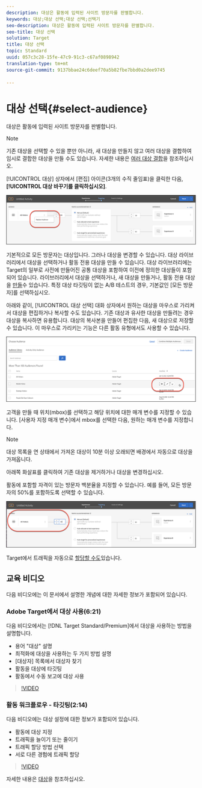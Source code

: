 ```yaml
---
description: 대상은 활동에 입력된 사이트 방문자를 판별합니다.
keywords: 대상;대상 선택;대상 선택;선택기
seo-description: 대상은 활동에 입력된 사이트 방문자를 판별합니다.
seo-title: 대상 선택
solution: Target
title: 대상 선택
topic: Standard
uuid: 057c3c28-15fe-47c9-91c3-c67af0898942
translation-type: tm+mt
source-git-commit: 9137bbae24c6deef70a5b82fbe7bbd0a2dee9745

---
```



# 대상 선택{#select-audience}

대상은 활동에 입력된 사이트 방문자를 판별합니다.

>[!NOTE]
>
>기존 대상을 선택할 수 있을 뿐만 아니라, 새 대상을 만들지 않고 여러 대상을 결합하여 임시로 결합한 대상을 만들 수도 있습니다. 자세한 내용은 [여러 대상 결합](../../../c-target/combining-multiple-audiences.md#concept_A7386F1EA4394BD2AB72399C225981E5)을 참조하십시오.

[!UICONTROL 대상] 상자에서 [편집] 아이콘(3개의 수직 줄임표)을 클릭한 다음, **[!UICONTROL 대상 바꾸기를 클릭하십시오]**.

![대상 바꾸기 옵션](/help/c-activities/t-test-ab/t-test-create-ab/assets/replace-audience.png)

기본적으로 모든 방문자는 대상입니다. 그러나 대상을 변경할 수 있습니다. 대상 라이브러리에서 대상을 선택하거나 활동 전용 대상을 만들 수 있습니다. 대상 라이브러리에는 Target의 일부로 사전에 만들어진 공통 대상을 포함하여 이전에 정의한 대상들이 포함되어 있습니다. 라이브러리에서 대상을 선택하거나, 새 대상을 [](../../../c-target/c-audiences/create-audience.md#task_1D507519D3AD4390B507F188BD294DC1)만들거나, 활동 전용 대상을 [만들](../../../c-target/creating-activity-only-audience.md#concept_A6BADCF530ED4AE1852E677FEBE68483)수 있습니다. 특정 대상 타깃팅이 없는 A/B 테스트의 경우, 기본값인 [모든 방문자]를 선택하십시오.

아래와 같이, [!UICONTROL 대상 선택] 대화 상자에서 원하는 대상을 마우스로 가리켜서 대상을 편집하거나 복사할 수도 있습니다. 기존 대상과 유사한 대상을 만들려는 경우 대상을 복사하면 유용합니다. 대상의 복사본을 만들어 편집한 다음, 새 대상으로 저장할 수 있습니다. 이 마우스로 가리키는 기능은 다른 활동 유형에서도 사용할 수 있습니다.

![고객 호버](/help/c-activities/t-test-ab/t-test-create-ab/assets/audience_picker_hover-new.png)

고객을 만들 때 위치(mbox)를 선택하고 해당 위치에 대한 매개 변수를 지정할 수 있습니다. [사용자 지정 매개 변수]에서 mbox를 선택한 다음, 원하는 매개 변수를 지정합니다.

>[!NOTE]
>
>대상 목록을 연 상태에서 가져온 대상이 10분 이상 오래되면 배경에서 자동으로 대상을 가져옵니다.

아래쪽 화살표를 클릭하여 기존 대상을 제거하거나 대상을 변경하십시오.

활동에 포함할 자격이 있는 방문자 백분율을 지정할 수 있습니다. 예를 들어, 모든 방문자의 50%를 포함하도록 선택할 수 있습니다.

![고객 백분율](/help/c-activities/t-test-ab/t-test-create-ab/assets/audperc-new.png)

Target에서 트래픽을 자동으로 [할당할 수도](../../../c-activities/automated-traffic-allocation/automated-traffic-allocation.md#concept_A1407678796B4C569E94CBA8A9F7F5D4)있습니다.

## 교육 비디오

다음 비디오에는 이 문서에서 설명한 개념에 대한 자세한 정보가 포함되어 있습니다.

### Adobe Target에서 대상 사용(6:21)

다음 비디오에서는 [!DNL Target Standard/Premium]에서 대상을 사용하는 방법을 설명합니다.

* 용어 &quot;대상&quot; 설명
* 최적화에 대상을 사용하는 두 가지 방법 설명
* [대상자] 목록에서 대상자 찾기
* 활동을 대상에 타깃팅
* 활동에서 수동 보고에 대상 사용

>[!VIDEO](https://video.tv.adobe.com/v/17398?captions=kor)

### 활동 워크플로우 - 타깃팅(2:14)

다음 비디오에는 대상 설정에 대한 정보가 포함되어 있습니다.

* 활동에 대상 지정
* 트래픽을 늘이기 또는 줄이기
* 트래픽 할당 방법 선택
* 서로 다른 경험에 트래픽 할당

>[!VIDEO](https://video.tv.adobe.com/v/17385?captions=kor)

자세한 내용은 [대상](../../../c-target/c-audiences/audiences.md#concept_65BE870D290E412D8BBF557EEA67C271)을 참조하십시오.
